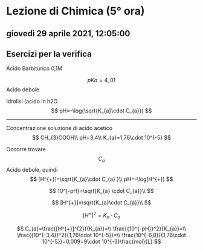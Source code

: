 # Lezione di Chimica (5° ora)

## giovedì 29 aprile 2021, 12:05:00
## Esercizi per la verifica


Acido Barbiturico 0,1M

$$
pKa=4,01
$$
Acido debole

Idrolisi (acido in h2O
$$
pH=-\log(\sqrt{K_{a}\cdot C_{a}})
$$


---
Concentrazione soluzione di acido acetico
$$
CH_{3}COOH\\
pH=3,4\\
K_{a}=1,76\cdot 10^{-5}
$$

Occorre trovare 
$$
C_{a}
$$
Acido debole, quindi
$$
[H^{+}]=\sqrt{K_{a}\cdot C_{a} }\\
pH=-\log(H^{+})
$$

$$
10^{-pH}=\sqrt{K_{a} \cdot C_{a}}\\
$$

$$
[H^{+}]=\sqrt{K_{a}\cdot C_{a}}\\
$$

$$
[H^{+}]^2=K_{a}\cdot C_{a}
$$


$$
C_{a}=\frac{[H^{+}]^{2}}{K_{a}}=\\
\frac{{10^{-pH}}^2}{K_{a}}=\\
\frac{{10^{-3,4}}^2}{1,76\cdot 10^{-5}}=\\
\frac{10^{-6,8}}{1,76\cdot 10^{-5}}=0,009=9\cdot 10^{-3}\frac{mol}{L}
$$



<!--stackedit_data:
eyJoaXN0b3J5IjpbLTc5ODk1NTMzMSw2MjE5ODM3MjhdfQ==
-->